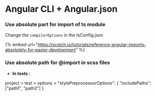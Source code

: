 # Angular CLI + Angular.json

### Use absolute part for import of ts module 

Change the `compilerOptions` in the tsConfig.json

{% embed url="https://scotch.io/tutorials/reference-angular-imports-absolutely-for-easier-development" %}

### Use absolute path for @import in scss files

* **In tests :** 

project &gt; test &gt; options &gt; "stylePreprocessorOptions": { "includePaths": \["path1", "path2"\] }

